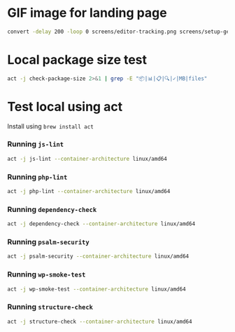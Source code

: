 # GIF image for landing page
```bash
convert -delay 200 -loop 0 screens/editor-tracking.png screens/setup-general.png screens/setup-self-protection.png screens/setup-automation.png sreens/setup-event-overview.png screens/umami-connect-demo.gif
```


# Local package size test
```bash
act -j check-package-size 2>&1 | grep -E "📦|📊|📋|🔍|✓|MB|files"
```



# Test local using act
Install using `brew install act`

### Running `js-lint`
```bash
act -j js-lint --container-architecture linux/amd64
```

### Running `php-lint`
```bash
act -j php-lint --container-architecture linux/amd64
``` 

### Running `dependency-check`
```bash
act -j dependency-check --container-architecture linux/amd64
```

### Running `psalm-security`
```bash
act -j psalm-security --container-architecture linux/amd64
```

### Running `wp-smoke-test`
```bash
act -j wp-smoke-test --container-architecture linux/amd64
```

### Running `structure-check`
```bash
act -j structure-check --container-architecture linux/amd64
```